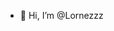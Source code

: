 - 👋 Hi, I’m @Lornezzz

<!---
Lornezzz/Lornezzz is a ✨ special ✨ repository because its `README.md` (this file) appears on your GitHub profile.
You can click the Preview link to take a look at your changes.
--->
